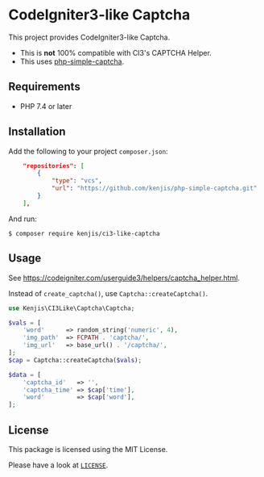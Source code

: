 # CodeIgniter3-like Captcha

This project provides CodeIgniter3-like Captcha.

- This is **not** 100% compatible with CI3's CAPTCHA Helper.
- This uses [php-simple-captcha](https://codeberg.org/S1SYPHOS/php-simple-captcha).

## Requirements

- PHP 7.4 or later

## Installation

Add the following to your project `composer.json`:

```json
    "repositories": [
        {
            "type": "vcs",
            "url": "https://github.com/kenjis/php-simple-captcha.git"
        }
    ],
```

And run:

```sh-session
$ composer require kenjis/ci3-like-captcha
```

## Usage

See <https://codeigniter.com/userguide3/helpers/captcha_helper.html>.

Instead of `create_captcha()`, use `Captcha::createCaptcha()`.

```php
use Kenjis\CI3Like\Captcha\Captcha;

$vals = [
    'word'      => random_string('numeric', 4),
    'img_path'  => FCPATH . 'captcha/',
    'img_url'   => base_url() . '/captcha/',
];
$cap = Captcha::createCaptcha($vals);

$data = [
    'captcha_id'   => '',
    'captcha_time' => $cap['time'],
    'word'         => $cap['word'],
];
```

## License

This package is licensed using the MIT License.

Please have a look at [`LICENSE`](LICENSE).
